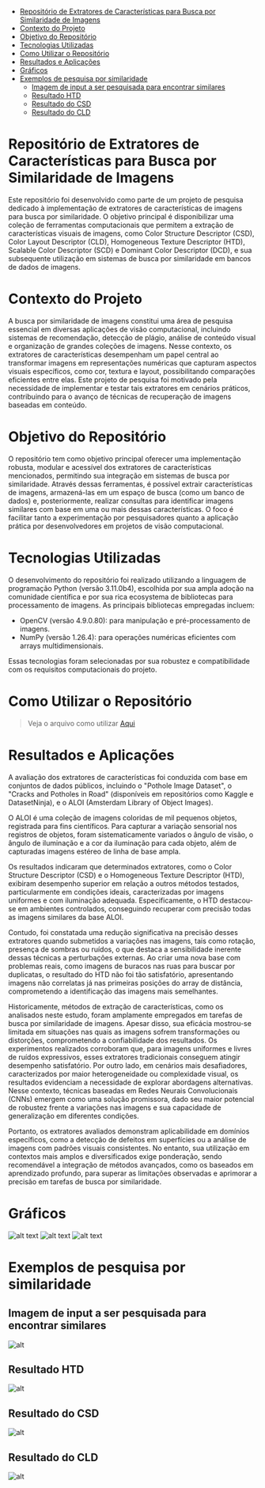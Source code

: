 - [Repositório de Extratores de Características para Busca por Similaridade de Imagens](#repositório-de-extratores-de-características-para-busca-por-similaridade-de-imagens)
- [Contexto do Projeto](#contexto-do-projeto)
- [Objetivo do Repositório](#objetivo-do-repositório)
- [Tecnologias Utilizadas](#tecnologias-utilizadas)
- [Como Utilizar o Repositório](#como-utilizar-o-repositório)
- [Resultados e Aplicações](#resultados-e-aplicações)
- [Gráficos](#gráficos)
- [Exemplos de pesquisa por similaridade](#exemplos-de-pesquisa-por-similaridade)
  - [Imagem  de input a ser pesquisada para encontrar similares](#imagem--de-input-a-ser-pesquisada-para-encontrar-similares)
  - [Resultado HTD](#resultado-htd)
  - [Resultado do CSD](#resultado-do-csd)
  - [Resultado do CLD](#resultado-do-cld)


# Repositório de Extratores de Características para Busca por Similaridade de Imagens
Este repositório foi desenvolvido como parte de um projeto de pesquisa dedicado à implementação de extratores de 
características de imagens para busca por similaridade. O objetivo principal é disponibilizar uma coleção de ferramentas
computacionais que permitem a extração de características visuais de imagens, como Color Structure Descriptor (CSD), 
Color Layout Descriptor (CLD), Homogeneous Texture Descriptor (HTD), Scalable Color Descriptor (SCD) e Dominant Color 
Descriptor (DCD), e sua subsequente utilização em sistemas de busca por similaridade em bancos de dados de imagens.

# Contexto do Projeto
A busca por similaridade de imagens constitui uma área de pesquisa essencial em diversas aplicações de visão computacional,
incluindo sistemas de recomendação, detecção de plágio, análise de conteúdo visual e organização de grandes coleções de 
imagens. Nesse contexto, os extratores de características desempenham um papel central ao transformar imagens em 
representações numéricas que capturam aspectos visuais específicos, como cor, textura e layout, possibilitando comparações
eficientes entre elas. Este projeto de pesquisa foi motivado pela necessidade de implementar e testar tais extratores em 
cenários práticos, contribuindo para o avanço de técnicas de recuperação de imagens baseadas em conteúdo.

# Objetivo do Repositório
O repositório tem como objetivo principal oferecer uma implementação robusta, modular e acessível dos extratores
de características mencionados, permitindo sua integração em sistemas de busca por similaridade. Através dessas 
ferramentas, é possível extrair características de imagens, armazená-las em um espaço de busca (como um banco de dados) 
e, posteriormente, realizar consultas para identificar imagens similares com base em uma ou mais dessas características. 
O foco é facilitar tanto a experimentação por pesquisadores quanto a aplicação prática por desenvolvedores em projetos de
visão computacional.

# Tecnologias Utilizadas
O desenvolvimento do repositório foi realizado utilizando a linguagem de programação Python (versão 3.11.0b4), 
escolhida por sua ampla adoção na comunidade científica e por sua rica ecosystema de bibliotecas para processamento de 
imagens. As principais bibliotecas empregadas incluem:

- OpenCV (versão 4.9.0.80): para manipulação e pré-processamento de imagens.
- NumPy (versão 1.26.4): para operações numéricas eficientes com arrays multidimensionais.

Essas tecnologias foram selecionadas por sua robustez e compatibilidade com os requisitos computacionais do projeto.

# Como Utilizar o Repositório

> Veja o arquivo como utilizar [Aqui](como_utilizar.md)

# Resultados e Aplicações

A avaliação dos extratores de características foi conduzida com base em conjuntos de dados públicos, incluindo o "Pothole Image Dataset", o "Cracks and Potholes in Road" (disponíveis em repositórios como Kaggle e DatasetNinja), e o ALOI (Amsterdam Library of Object Images).

O ALOI é uma coleção de imagens coloridas de mil pequenos objetos, registrada para fins científicos. Para capturar a variação sensorial nos registros de objetos, foram sistematicamente variados o ângulo de visão, o ângulo de iluminação e a cor da iluminação para cada objeto, além de capturadas imagens estéreo de linha de base ampla.


Os resultados indicaram que determinados extratores, como o Color Structure Descriptor (CSD) e o Homogeneous Texture Descriptor (HTD), exibiram desempenho superior em relação a outros métodos testados, particularmente em condições ideais, caracterizadas por imagens uniformes e com iluminação adequada. Especificamente, o HTD destacou-se em ambientes controlados, conseguindo recuperar com precisão todas as imagens similares da base ALOI. 

Contudo, foi constatada uma redução significativa na precisão desses extratores quando submetidos a variações nas imagens, tais como rotação, presença de sombras ou ruídos, o que destaca a sensibilidade inerente dessas técnicas a perturbações externas. Ao criar uma nova base com problemas reais, como imagens de buracos nas ruas para buscar por duplicatas, o resultado do HTD não foi tão satisfatório, apresentando imagens não correlatas já nas primeiras posições do array de distância, comprometendo a identificação das imagens mais semelhantes. 


Historicamente, métodos de extração de características, como os analisados neste estudo, foram amplamente empregados em tarefas de busca por similaridade de imagens. Apesar disso, sua eficácia mostrou-se limitada em situações nas quais as imagens sofrem transformações ou distorções, comprometendo a confiabilidade dos resultados. Os experimentos realizados corroboram que, para imagens uniformes e livres de ruídos expressivos, esses extratores tradicionais conseguem atingir desempenho satisfatório. Por outro lado, em cenários mais desafiadores, caracterizados por maior heterogeneidade ou complexidade visual, os resultados evidenciam a necessidade de explorar abordagens alternativas. 
Nesse contexto, técnicas baseadas em Redes Neurais Convolucionais (CNNs) emergem como uma solução promissora, dado seu maior potencial de robustez frente a variações nas imagens e sua capacidade de generalização em diferentes condições.


Portanto, os extratores avaliados demonstram aplicabilidade em domínios específicos, como a detecção de defeitos em superfícies ou a análise de imagens com padrões visuais consistentes. No entanto, sua utilização em contextos mais amplos e diversificados exige ponderação, sendo recomendável a integração de métodos avançados, como os baseados em aprendizado profundo, para superar as limitações observadas e aprimorar a precisão em tarefas de busca por similaridade. 

# Gráficos

![alt text](output/precision_recall_1_r0.png)
![alt text](output/precision_recall_average_CLD.png)
![alt text](output/precision_recall_average_CSD.png)


# Exemplos de pesquisa por similaridade 
 
## Imagem  de input a ser pesquisada para encontrar similares
![alt](base_imgs_teste_query/1_r0.png) 

## Resultado HTD
![alt](output/grid_result_htd.png) 

## Resultado do CSD
![alt](output/grid_result_csd.png) 

## Resultado do CLD
![alt](output/grid_result_cld.png) 


 
 
 


 
 
 
